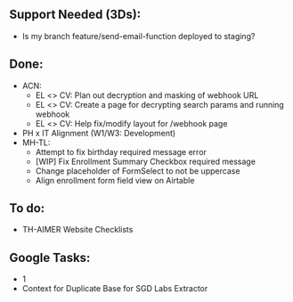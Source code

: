 ## Support Needed (3Ds):
  - Is my branch feature/send-email-function deployed to staging?
## Done:
  - ACN:
    - EL <> CV: Plan out decryption and masking of webhook URL
    - EL <> CV: Create a page for decrypting search params and running webhook
    - EL <> CV: Help fix/modify layout for /webhook page
  - PH x IT Alignment (W1/W3: Development)
  - MH-TL:
    - Attempt to fix birthday required message error
    - [WIP] Fix Enrollment Summary Checkbox required message
    - Change placeholder of FormSelect to not be uppercase
    - Align enrollment form field view on Airtable
## To do:
  - TH-AIMER Website Checklists
## Google Tasks:
  - 1
  - Context for Duplicate Base for SGD Labs Extractor
